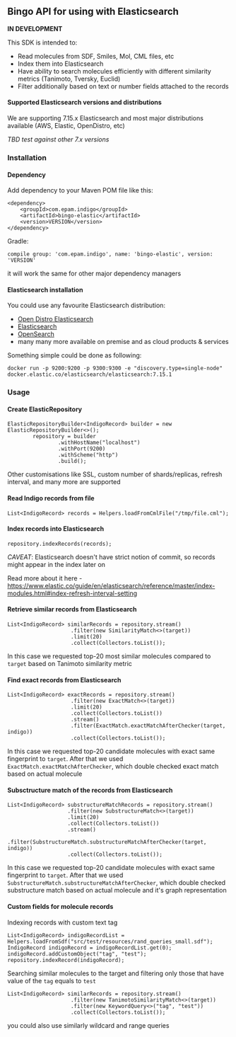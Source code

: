 ## Bingo API for using with Elasticsearch 

**IN DEVELOPMENT**

This SDK is intended to:

- Read molecules from SDF, Smiles, Mol, CML files, etc
- Index them into Elasticsearch
- Have ability to search molecules efficiently with different similarity metrics (Tanimoto, Tversky, Euclid)
- Filter additionally based on text or number fields attached to the records

#### Supported Elasticsearch versions and distributions

We are supporting 7.15.x Elasticsearch and most major distributions available (AWS, Elastic, OpenDistro, etc)

*TBD test against other 7.x versions*

### Installation

#### Dependency

Add dependency to your Maven POM file like this:

```
<dependency>
    <groupId>com.epam.indigo</groupId>
    <artifactId>bingo-elastic</artifactId>
    <version>VERSION</version>
</dependency>
```

Gradle:

```
compile group: 'com.epam.indigo', name: 'bingo-elastic', version: 'VERSION'
```

it will work the same for other major dependency managers

#### Elasticsearch installation

You could use any favourite Elasticsearch distribution:

- [Open Distro Elasticsearch](https://opendistro.github.io/for-elasticsearch-docs/docs/install/)
- [Elasticsearch](https://www.elastic.co/guide/en/elasticsearch/reference/current/install-elasticsearch.html)
- [OpenSearch](https://opensearch.org/docs/latest/opensearch/install/index/)
- many many more available on premise and as cloud products & services

Something simple could be done as following:

```
docker run -p 9200:9200 -p 9300:9300 -e "discovery.type=single-node" docker.elastic.co/elasticsearch/elasticsearch:7.15.1
```

### Usage 

#### Create ElasticRepository

```
ElasticRepositoryBuilder<IndigoRecord> builder = new ElasticRepositoryBuilder<>();
        repository = builder
                .withHostName("localhost")
                .withPort(9200)
                .withScheme("http")
                .build();
```

Other customisations like SSL, custom number of shards/replicas, refresh interval, and many more are supported

#### Read Indigo records from file

```
List<IndigoRecord> records = Helpers.loadFromCmlFile("/tmp/file.cml");
```

#### Index records into Elasticsearch

```
repository.indexRecords(records);
```

*CAVEAT*: Elasticsearch doesn't have strict notion of commit, so records might appear in the index later on

Read more about it here -  https://www.elastic.co/guide/en/elasticsearch/reference/master/index-modules.html#index-refresh-interval-setting

#### Retrieve similar records from Elasticsearch

```
List<IndigoRecord> similarRecords = repository.stream()
                    .filter(new SimilarityMatch<>(target))
                    .limit(20)
                    .collect(Collectors.toList());
```

In this case we requested top-20 most similar molecules compared to `target` based on Tanimoto similarity metric

#### Find exact records from Elasticsearch

```
List<IndigoRecord> exactRecords = repository.stream()
                    .filter(new ExactMatch<>(target))
                    .limit(20)
                    .collect(Collectors.toList())
                    .stream()
                    .filter(ExactMatch.exactMatchAfterChecker(target, indigo))
                    .collect(Collectors.toList());
```

In this case we requested top-20 candidate molecules with exact same fingerprint to `target`. After that we used `ExactMatch.exactMatchAfterChecker`, 
which double checked exact match based on actual molecule

#### Subsctructure match of the records from Elasticsearch

```
List<IndigoRecord> substructureMatchRecords = repository.stream()
                   .filter(new SubstructureMatch<>(target))
                   .limit(20)
                   .collect(Collectors.toList())
                   .stream()
                   .filter(SubstructureMatch.substructureMatchAfterChecker(target, indigo))
                   .collect(Collectors.toList());
```

In this case we requested top-20 candidate molecules with exact same fingerprint to `target`. After that we used `SubstructureMatch.substructureMatchAfterChecker`, 
which double checked substructure match based on actual molecule and it's graph representation

#### Custom fields for molecule records

Indexing records with custom text tag

```
List<IndigoRecord> indigoRecordList = Helpers.loadFromSdf("src/test/resources/rand_queries_small.sdf");
IndigoRecord indigoRecord = indigoRecordList.get(0);
indigoRecord.addCustomObject("tag", "test");
repository.indexRecord(indigoRecord);
```

Searching similar molecules to the target and filtering only those that have value of the `tag` equals to `test`

```
List<IndigoRecord> similarRecords = repository.stream()
                    .filter(new TanimotoSimilarityMatch<>(target))
                    .filter(new KeywordQuery<>("tag", "test"))
                    .collect(Collectors.toList());
```

you could also use similarly wildcard and range queries
